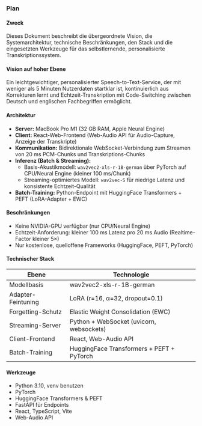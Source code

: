 ### Plan

#### Zweck
Dieses Dokument beschreibt die übergeordnete Vision, die Systemarchitektur, technische Beschränkungen, den Stack und die eingesetzten Werkzeuge für das selbstlernende, personalisierte Transkriptionssystem.

#### Vision auf hoher Ebene
Ein leichtgewichtiger, personalisierter Speech-to-Text-Service, der mit weniger als 5 Minuten Nutzerdaten startklar ist, kontinuierlich aus Korrekturen lernt und Echtzeit-Transkription mit Code-Switching zwischen Deutsch und englischen Fachbegriffen ermöglicht.

#### Architektur
- **Server:** MacBook Pro M1 (32 GB RAM, Apple Neural Engine)  
- **Client:** React-Web-Frontend (Web-Audio API für Audio-Capture, Anzeige der Transkripte)  
- **Kommunikation:** Bidirektionale WebSocket-Verbindung zum Streamen von 20 ms PCM-Chunks und Transkriptions-Chunks  
- **Inferenz (Batch \& Streaming):**
    - Basis-Akustikmodell: `wav2vec2-xls-r-1B-german` über PyTorch auf CPU/Neural Engine (kleiner 100 ms/Chunk)
    - Streaming-optimiertes Modell: `wav2vec-S` für niedrige Latenz und konsistente Echtzeit-Qualität
- **Batch-Training:** Python-Endpoint mit HuggingFace Transformers + PEFT (LoRA-Adapter + EWC)

#### Beschränkungen
- Keine NVIDIA-GPU verfügbar (nur CPU/Neural Engine)  
- Echtzeit-Anforderung: kleiner 100 ms Latenz pro 20 ms Audio (Realtime-Factor kleiner 5×)  
- Nur kostenlose, quelloffene Frameworks (HuggingFace, PEFT, PyTorch)  

#### Technischer Stack
| Ebene               | Technologie                                    |
|---------------------|------------------------------------------------|
| Modellbasis         | wav2vec2-xls-r-1B-german                       |
| Adapter-Feintuning  | LoRA (r=16, α=32, dropout=0.1)                 |
| Forgetting-Schutz   | Elastic Weight Consolidation (EWC)             |
| Streaming-Server    | Python + WebSocket (uvicorn, websockets)       |
| Client-Frontend     | React, Web-Audio API                           |
| Batch-Training      | HuggingFace Transformers + PEFT + PyTorch      |

#### Werkzeuge
- Python 3.10, venv benutzen
- PyTorch  
- HuggingFace Transformers & PEFT  
- FastAPI für Endpoints  
- React, TypeScript, Vite
- Web-Audio API  
